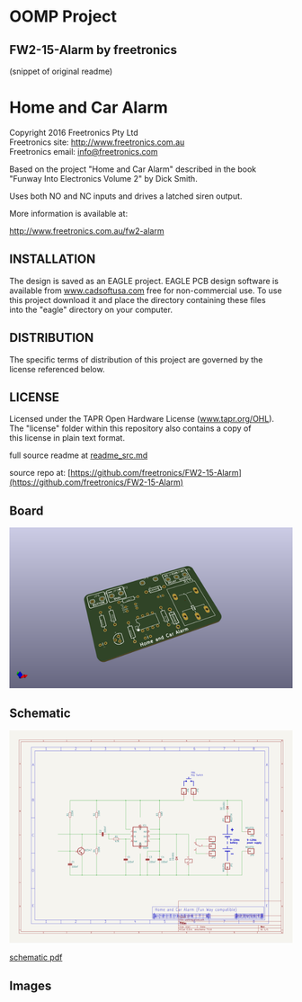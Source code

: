 # OOMP Project  
## FW2-15-Alarm  by freetronics  
  
(snippet of original readme)  
  
Home and Car Alarm  
==================  
Copyright 2016 Freetronics Pty Ltd    
Freetronics site:  http://www.freetronics.com.au    
Freetronics email: <info@freetronics.com>    
  
Based on the project "Home and Car Alarm" described in the book  
"Funway Into Electronics Volume 2" by Dick Smith.  
  
Uses both NO and NC inputs and drives a latched siren output.  
  
More information is available at:  
  
  http://www.freetronics.com.au/fw2-alarm    
  
  
INSTALLATION  
------------  
The design is saved as an EAGLE project. EAGLE PCB design software is  
available from www.cadsoftusa.com free for non-commercial use. To use  
this project download it and place the directory containing these files  
into the "eagle" directory on your computer.  
  
  
DISTRIBUTION  
------------  
The specific terms of distribution of this project are governed by the  
license referenced below.  
  
  
LICENSE  
-------  
Licensed under the TAPR Open Hardware License (www.tapr.org/OHL).  
The "license" folder within this repository also contains a copy of  
this license in plain text format.  
  
  full source readme at [readme_src.md](readme_src.md)  
  
source repo at: [https://github.com/freetronics/FW2-15-Alarm](https://github.com/freetronics/FW2-15-Alarm)  
## Board  
  
[![working_3d.png](working_3d_600.png)](working_3d.png)  
## Schematic  
  
[![working_schematic.png](working_schematic_600.png)](working_schematic.png)  
  
[schematic pdf](working_schematic.pdf)  
## Images  
